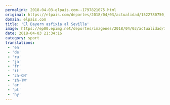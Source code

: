 ```yaml
---
permalink: 2018-04-03-elpais.com--1797821075.html
original: https://elpais.com/deportes/2018/04/03/actualidad/1522780750_282232.html#?ref=rss&format=simple&link=link
domain: elpais.com
title: 'El Bayern asfixia al Sevilla'
image: https://ep00.epimg.net/deportes/imagenes/2018/04/03/actualidad/1522780750_282232_1522789854_rrss_normal.jpg
date: 2018-04-03 21:34:16
category: sport
translations: 
 - 'en'
 - 'de'
 - 'ru'
 - 'ja'
 - 'fr'
 - 'it'
 - 'zh-CN'
 - 'zh-TW'
 - 'ar'
 - 'pt'
 - 'hy'
---
```


